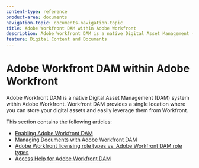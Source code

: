 ```yaml
---
content-type: reference
product-area: documents
navigation-topic: documents-navigation-topic
title: Adobe Workfront DAM within Adobe Workfront
description: Adobe Workfront DAM is a native Digital Asset Management (DAM) system within Adobe Workfront. Workfront DAM provides a single location where you can store your digital assets and easily leverage them from Workfront.
feature: Digital Content and Documents
---
```


# Adobe Workfront DAM within Adobe Workfront

Adobe Workfront DAM is a native Digital Asset Management (DAM) system within Adobe Workfront. Workfront DAM provides a single location where you can store your digital assets and easily leverage them from Workfront.

This section contains the following articles:

* [Enabling Adobe Workfront DAM](../../documents/workfront-dam-within-workfront/enable-wf-dam.md) 
* [Managing Documents with Adobe Workfront DAM](../../documents/workfront-dam-within-workfront/manage-docs-with-wf-dam.md) 
* [Adobe Workfront licensing role types vs. Adobe Workfront DAM role types](../../documents/workfront-dam-within-workfront/difference-between-wf-dam-role-types.md) 
* [Access Help for Adobe Workfront DAM](../../documents/workfront-dam-within-workfront/access-help--workfront-dam.md)

